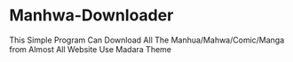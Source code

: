 # Manhwa-Downloader
This Simple Program Can Download All The Manhua/Mahwa/Comic/Manga from Almost All Website Use Madara Theme
